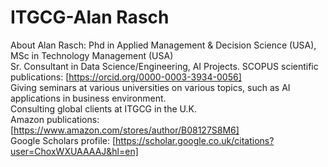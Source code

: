 # ITGCG-Alan Rasch

 About Alan Rasch:
 Phd in Applied Management & Decision Science (USA),<br/>
 MSc in Technology Management (USA)<br/>
 Sr. Consultant in Data Science/Engineering, AI Projects.
 SCOPUS scientific publications: [https://orcid.org/0000-0003-3934-0056]<br/>
Giving seminars at various universities on various topics, such as AI applications in business environment.<br/>
Consulting global clients at ITGCG in the U.K.<br/>
Amazon publications: [https://www.amazon.com/stores/author/B08127S8M6]<br/>
Google Scholars profile: [https://scholar.google.co.uk/citations?user=ChoxWXUAAAAJ&hl=en]<br/>


